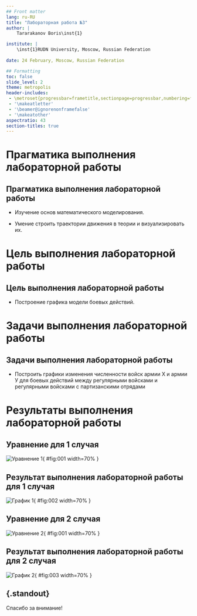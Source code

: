 ```yaml
---
## Front matter
lang: ru-RU
title: "Лабораторная работа №3"
author: |
	Tararakanov Boris\inst{1}

institute: |
	\inst{1}RUDN University, Moscow, Russian Federation
	
date: 24 February, Moscow, Russian Federation

## Formatting
toc: false
slide_level: 2
theme: metropolis
header-includes: 
 - \metroset{progressbar=frametitle,sectionpage=progressbar,numbering=fraction}
 - '\makeatletter'
 - '\beamer@ignorenonframefalse'
 - '\makeatother'
aspectratio: 43
section-titles: true
---
```


# Прагматика выполнения лабораторной работы 

## Прагматика выполнения лабораторной работы 

- Изучение основ математического моделирования.

- Умение строить траектории движения в теории и визуализировать их.

# Цель выполнения лабораторной работы

## Цель выполнения лабораторной работы

- Построение графика модели боевых действий.

# Задачи выполнения лабораторной работы

## Задачи выполнения лабораторной работы

- Построить графики изменения численности войск армии Х и армии У для
боевых действий между регулярными войсками и регулярными войсками с партизанскими отрядами 

# Результаты выполнения лабораторной работы

## Уравнение для 1 случая

![Уравнение 1](image/1.png){ #fig:001 width=70% }

## Результат выполнения лабораторной работы для 1 случая

![График 1](image/2.png){ #fig:002 width=70% }

## Уравнение для 2 случая

![Уравнение 2](image/3.png){ #fig:001 width=70% }

## Результат выполнения лабораторной работы для 2 случая

![График 2](image/4.png){ #fig:003 width=70% }

## {.standout}

Спасибо за внимание!
